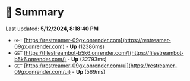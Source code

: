 # 📖 Summary
Last updated: **5/12/2024, 8:18:40 PM**

- `GET` [https://restreamer-09gx.onrender.com](https://restreamer-09gx.onrender.com) - **Up** (12386ms)
- `GET` [https://filestreambot-b5k6.onrender.com/](https://filestreambot-b5k6.onrender.com/) - **Up** (32793ms)
- `GET` [https://restreamer-09gx.onrender.com/ui](https://restreamer-09gx.onrender.com/ui) - **Up** (569ms)
